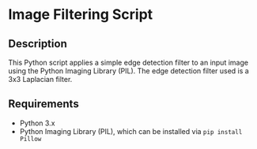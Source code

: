 # Image Filtering Script

## Description
This Python script applies a simple edge detection filter to an input image using the Python Imaging Library (PIL). The edge detection filter used is a 3x3 Laplacian filter.

## Requirements
- Python 3.x
- Python Imaging Library (PIL), which can be installed via `pip install Pillow`
